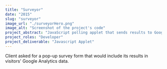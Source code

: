 ```yaml
---
title: "Surveyor"
date: "2015"
slug: "surveyor"
image_url: "./surveyorHero.png"
image_alt: "Screenshot of the project's code"
project_abstract: "JavaScript polling applet that sends results to Google Analytics"
project_roles: "Developer"
project_deliverable: "Javascript Applet"
---
```

Client asked for a pop-up survey form that would include its results in visitors' Google Analytics data.
